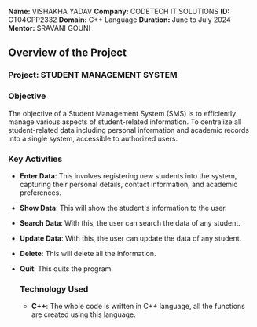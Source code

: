 **Name:** VISHAKHA YADAV
**Company:** CODETECH IT SOLUTIONS
**ID:** CT04CPP2332
**Domain:** C++ Language
**Duration:** June to July 2024
**Mentor:** SRAVANI GOUNI 


## Overview of the Project

### Project: STUDENT MANAGEMENT SYSTEM

### Objective
The objective of a Student Management System (SMS) is to efficiently manage various aspects of student-related information. To centralize all student-related data including personal information and academic records into a single system, accessible to authorized users.

### Key Activities
- **Enter Data**: This involves registering new students into the system, capturing their personal details, contact information, and academic preferences.
- **Show Data**: This will show the student's information to the user.
- **Search Data**: With this, the user can search the data of any student.
- **Update Data**: With this, the user can update the data of any student.
- **Delete**: This will delete all the information.
- **Quit**: This quits the program.

  ### Technology Used
  - **C++**: The whole code is written in C++ language, all the functions are created using this language.
